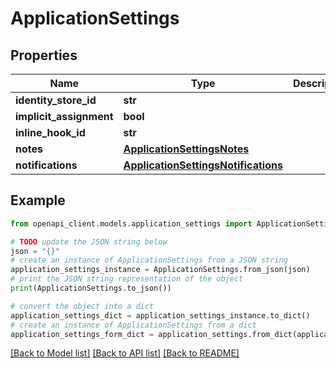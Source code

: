 # ApplicationSettings


## Properties

Name | Type | Description | Notes
------------ | ------------- | ------------- | -------------
**identity_store_id** | **str** |  | [optional] 
**implicit_assignment** | **bool** |  | [optional] 
**inline_hook_id** | **str** |  | [optional] 
**notes** | [**ApplicationSettingsNotes**](ApplicationSettingsNotes.md) |  | [optional] 
**notifications** | [**ApplicationSettingsNotifications**](ApplicationSettingsNotifications.md) |  | [optional] 

## Example

```python
from openapi_client.models.application_settings import ApplicationSettings

# TODO update the JSON string below
json = "{}"
# create an instance of ApplicationSettings from a JSON string
application_settings_instance = ApplicationSettings.from_json(json)
# print the JSON string representation of the object
print(ApplicationSettings.to_json())

# convert the object into a dict
application_settings_dict = application_settings_instance.to_dict()
# create an instance of ApplicationSettings from a dict
application_settings_form_dict = application_settings.from_dict(application_settings_dict)
```
[[Back to Model list]](../README.md#documentation-for-models) [[Back to API list]](../README.md#documentation-for-api-endpoints) [[Back to README]](../README.md)


